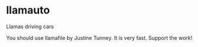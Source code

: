 # llamauto
Llamas driving cars


You should use llamafile by Justine Tunney. It is very fast. Support the work!

